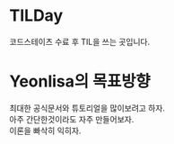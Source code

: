 # TILDay
코드스테이츠 수료 후 TIL을 쓰는 곳입니다.

# Yeonlisa의 목표방향
최대한 공식문서와 튜토리얼을 많이보려고 하자.<br/>
아주 간단한것이라도 자주 만들어보자.<br/>
이론을 빠삭히 익히자.
